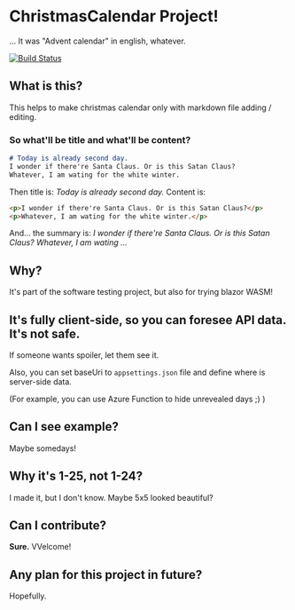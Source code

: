 # ChristmasCalendar Project!

... It was "Advent calendar" in english, whatever.

[![Build Status](https://dev.azure.com/LumiKwon0498/KouluAss/_apis/build/status/rnielikki.ChristmasCalendar?branchName=master)](https://dev.azure.com/LumiKwon0498/KouluAss/_build/latest?definitionId=3&branchName=master)

## What is this?

This helps to make christmas calendar only with markdown file adding / editing.

### So what'll be title and what'll be content?

```markdown
# Today is already second day.
I wonder if there're Santa Claus. Or is this Satan Claus?
Whatever, I am wating for the white winter.
```

Then title is: *Today is already second day.*
Content is:

```html
<p>I wonder if there're Santa Claus. Or is this Satan Claus?</p>
<p>Whatever, I am wating for the white winter.</p>
```

And... the summary is:
*I wonder if there're Santa Claus. Or is this Satan Claus?
Whatever, I am wating ...*

## Why?

It's part of the software testing project, but also for trying blazor WASM!

## It's fully client-side, so you can foresee API data. It's not safe.

If someone wants spoiler, let them see it.

Also, you can set baseUri to `appsettings.json` file and define where is server-side data.

(For example, you can use Azure Function to hide unrevealed days ;) )

## Can I see example?

Maybe somedays!

## Why it's 1-25, not 1-24?

I made it, but I don't know. Maybe 5x5 looked beautiful?

## Can I contribute?

**Sure.** VVelcome!

## Any plan for this project in future?

Hopefully.
